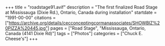 +++
title = "roadstage91.avif"
description = "The first finalized Road Stage at Mississauga (Dixie Rd.), Ontario, Canada during installation"
startdate = "1991-00-00"
citations = ["https://archive.org/details/cecconceptingcormanassociates/SHOWBIZ%20PIZZA%20445.jpg"]
pages = ["Road Stage", "Mississauga, Ontario, Canada (4141 Dixie Rd)"]
tags = ["Photos"]
categories = ["Chuck E. Cheese's"]
+++
